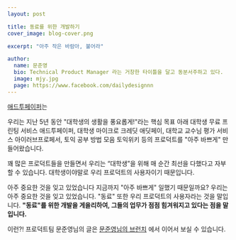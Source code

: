 ```yaml
---
layout: post

title: 동료를 위한 개발하기
cover_image: blog-cover.png

excerpt: "아주 작은 바람아, 불어라"

author:
  name: 문준영
  bio: Technical Product Manager 라는 거창한 타이틀을 달고 동분서주하고 있다.
  image: mjy.jpg
  page: https://www.facebook.com/dailydesignnn
---
```


[애드투페이퍼](http://www.add2paper.com)는

우리는 지난 5년 동안 "대학생의 생활을 풍요롭게!"라는 핵심 목표 아래 대학생 무료 프린팅 서비스 애드투페이퍼, 대학생 마이크로 크레딧 애딧페이, 대학교 교수님 평가 서비스 아이러브프로페서, 토익 공부 방법 모음 토익위키 등의 프로덕트를 "아주 바쁘게" 만들어왔습니다. 

꽤 많은 프로덕트들을 만들면서 우리는 “대학생”을 위해 매 순간 최선을 다했다고 자부할 수 있습니다. 대학생이야말로 우리 프로덕트의 사용자이기 때문입니다.

아주 중요한 것을 잊고 있었습니다
지금까지 "아주 바쁘게" 일했기 때문일까요? 우리는 아주 중요한 것을 잊고 있었습니다.
"동료" 또한 우리 프로덕트의 사용자라는 것을 말입니다. **"동료"를 위한 개발을 게을리하여, 그들의 업무가 점점 힘겨워지고 있다는 점을 말입니다.**

이런?! 
프로덕트팀 문준영님의 글은 [문준영님의 브런치](https://brunch.co.kr/@moonjoonyoung/1) 에서 이어서 보실 수 있습니다.